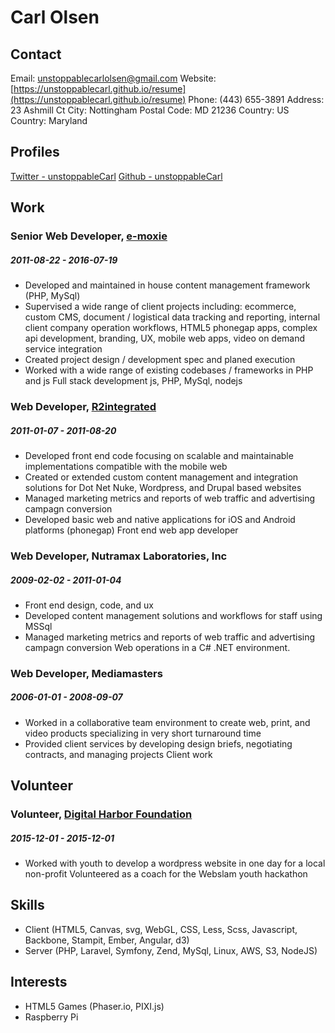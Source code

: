
# Carl Olsen
## Contact
Email: [unstoppablecarlolsen@gmail.com](mailto:unstoppablecarlolsen@gmail.com)
Website: [https://unstoppablecarl.github.io/resume](https://unstoppablecarl.github.io/resume)
Phone: (443) 655-3891
Address: 23 Ashmill Ct
City: Nottingham
Postal Code: MD 21236
Country: US
Country: Maryland
## Profiles
[Twitter - unstoppableCarl](http://twitter.com/unstoppablecarl)
[Github - unstoppableCarl](https://github.com/unstoppablecarl)
## Work
### Senior Web Developer, [e-moxie](http://emoxie.com)
##### 2011-08-22 - 2016-07-19
* Developed and maintained in house content management framework (PHP, MySql)
* Supervised a wide range of client projects including: ecommerce, custom CMS, document / logistical data tracking and reporting, internal client company operation workflows, HTML5 phonegap apps, complex api development, branding, UX, mobile web apps, video on demand service integration
* Created project design / development spec and planed execution
* Worked with a wide range of existing codebases / frameworks in PHP and js
Full stack development js, PHP, MySql, nodejs
### Web Developer, [R2integrated](http://www.r2integrated.com/)
##### 2011-01-07 - 2011-08-20
* Developed front end code focusing on scalable and maintainable implementations compatible with the mobile web
* Created or extended custom content management and integration solutions for Dot Net Nuke, Wordpress, and Drupal based websites
* Managed marketing metrics and reports of web traffic and advertising campagn conversion
* Developed basic web and native applications for iOS and Android platforms (phonegap)
Front end web app developer
### Web Developer, Nutramax Laboratories, Inc
##### 2009-02-02 - 2011-01-04
* Front end design, code, and ux
* Developed content management solutions and workflows for staff using MSSql
* Managed marketing metrics and reports of web traffic and advertising campagn conversion
Web operations in a C# .NET environment.
### Web Developer, Mediamasters
##### 2006-01-01 - 2008-09-07
* Worked in a collaborative team environment to create web, print, and video products specializing in very short turnaround time
* Provided client services by developing design briefs, negotiating contracts, and managing projects
Client work
## Volunteer
### Volunteer, [Digital Harbor Foundation](http://www.digitalharbor.org/)
##### 2015-12-01 - 2015-12-01
* Worked with youth to develop a wordpress website in one day for a local non-profit
Volunteered as a coach for the Webslam youth hackathon
## Skills
* Client (HTML5, Canvas, svg, WebGL, CSS, Less, Scss, Javascript, Backbone, Stampit, Ember, Angular, d3)
* Server (PHP, Laravel, Symfony, Zend, MySql, Linux, AWS, S3, NodeJS)
## Interests
* HTML5 Games (Phaser.io, PIXI.js)
* Raspberry Pi
